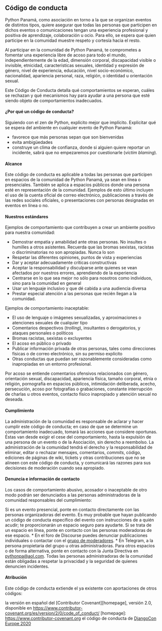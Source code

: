 ## Código de conducta ##

Python Panamá, como asociación en torno a la que se organizan eventos de distintos tipos, quiere asegurar que todas las personas que participen en dichos eventos o comunicaciones tengan una experiencia profesional y positiva de aprendizaje, colaboración u ocio. Para ello, se espera que quien participe en la comunidad muestre respeto y cortesía hacia el resto.

Al participar en la comunidad de Python Panamá, te comprometes a fomentar una experiencia libre de acoso para todo el mundo, independientemente de la edad, dimensión corporal, discapacidad visible o invisible, etnicidad, características sexuales, identidad y expresión de género, nivel de experiencia, educación, nivel socio-económico, nacionalidad, apariencia personal, raza, religión, o identidad u orientación sexual.

Este Código de Conducta detalla qué comportamientos se esperan, cuáles se rechazan y qué mecanismos hay para ayudar a una persona que esté siendo objeto de comportamientos inadecuados.

#### ¿Por qué un código de conducta? ####
Siguiendo con el zen de Python, explícito mejor que implícito. Explicitar qué se espera del ambiente en cualquier evento de Python Panamá:

- favorece que más personas sepan que son bienvenidas
- evita ambigüedades
- construye un clima de confianza, donde si alguien quiere reportar un incidente, sabrá que no empezaremos por cuestionarle (*victim blaming*).

#### Alcance ####
Este código de conducta es aplicable a todas las personas que participen en espacios de la comunidad de Python Panamá, ya sean en línea o presenciales. También se aplica a espacios públicos donde una persona esté en representación de la comunidad. Ejemplos de esto último incluyen el uso de la cuenta oficial de correo electrónico, publicaciones a través de las redes sociales oficiales, o presentaciones con personas designadas en eventos en línea o no.

#### Nuestros estándares ####
Ejemplos de comportamiento que contribuyen a crear un ambiente positivo para nuestra comunidad:

- Demostrar empatía y amabilidad ante otras personas. No insultes o humilles a otros asistentes. Recuerda que las bromas sexistas, racistas o discriminatorias no son apropiadas. Nunca lo son
- Respetar las diferentes opiniones, puntos de vista y experiencias
- Dar y aceptar adecuadamente críticas constructivas
- Aceptar la responsabilidad y disculparse ante quienes se vean afectados por nuestros errores, aprendiendo de la experiencia
- Centrarse en lo que sea mejor no sólo para nosotros como individuos, sino para la comunidad en general
- Usar un lenguaje inclusivo y que dé cabida a una audiencia diversa
- Prestar especial atención a las personas que recién llegan a la comunidad.

Ejemplos de comportamiento inaceptable:

- El uso de lenguaje o imágenes sexualizadas, y aproximaciones o atenciones sexuales de cualquier tipo
- Comentarios despectivos (_trolling_), insultantes o derogatorios, y ataques personales o políticos
- Bromas racistas, sexistas o excluyentes
- El acoso en público o privado
- Publicar información privada de otras personas, tales como direcciones físicas o de correo electrónico, sin su permiso explícito
- Otras conductas que puedan ser razonablemente consideradas como inapropiadas en un entorno profesional.

Por acoso se entiende comentarios ofensivos relacionados con género, orientación sexual, discapacidad, apariencia física, tamaño corporal, etnia o religión, pornografía en espacios públicos, intimidación deliberada, acecho, persecución, acoso por fotografías o grabaciones, constante interrupción de charlas u otros eventos, contacto físico inapropiado y atención sexual no deseada.

#### Cumplimiento ####
La administración de la comunidad es responsable de aclarar y hacer cumplir este código de conducta; en caso de que se determine un comportamiento inadecuado, tomará las acciones que considere oportunas. Éstas van desde exigir el cese del comportamiento, hasta la expulsión de una persona de un evento o de la Asociación, sin derecho a reembolso. La administración de la comunidad tendrá el derecho y la responsabilidad de eliminar, editar o rechazar mensajes, comentarios, _commits_, código, ediciones de páginas de wiki, tickets y otras contribuciones que no se alineen con este código de conducta, y comunicará las razones para sus decisiones de moderación cuando sea apropiado.

#### Denuncia e información de contacto ####
Los casos de comportamiento abusivo, acosador o inaceptable de otro modo podrán ser denunciados a las personas administradoras de la comunidad responsables del cumplimiento:

Si es un evento presencial, ponte en contacto directamente con las personas organizadoras del evento. Es muy probable que hayan publicando un código de conducta específico del evento con instrucciones de a quién acudir; te proporcionarán un espacio seguro para ayudarte.
Si se trata de un espacio en línea, ponte en contacto con las personas moderadoras de ese espacio. * En el foro de Discourse puedes denunciar publicaciones individuales o contactar con el [grupo de moderadores](https://comunidad.es.python.org/groups/moderadores). * En Telegram, a la persona propietaria del grupo u otras administradoras.
Para otros espacios o de forma alternativa, ponte en contacto con la Junta Directiva en [pythonpa@aol.com](mailto:pythonpa@aol.com).
Todas las personas administradoras de la comunidad están obligadas a respetar la privacidad y la seguridad de quienes denuncien incidentes.

#### Atribución ####
Este código de conducta extiende el ya existente con aportaciones de otros códigos:

la versión en español del [Contributor Covenant][homepage], versión 2.0, disponible en https://www.contributor-covenant.org/es/version/2/0/code_of_conduct/ [homepage]: https://www.contributor-covenant.org
el código de conducta de [DjangoCon Europe 2020](https://2020.djangocon.eu/conduct/code_of_conduct/)
